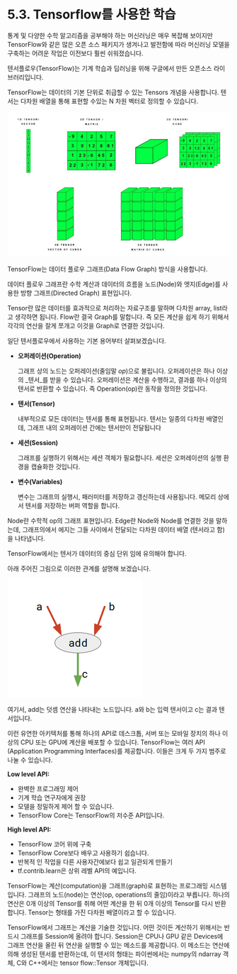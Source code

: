 # 5.3. Tensorflow를 사용한 학습

통계 및 다양한 수학 알고리즘을 공부해야 하는 머신러닝은 매우 복잡해 보이지만 TensorFlow와 같은 많은 오픈 소스 패키지가 생겨나고 발전함에 따라 머신러닝 모델을 구축하는 어려운 작업은 이전보다 훨씬 쉬워졌습니다.

텐서플로우(TensorFlow)는 기계 학습과 딥러닝을 위해 구글에서 만든 오픈소스 라이브러리입니다.

TensorFlow는 데이터의 기본 단위로 취급할 수 있는 Tensors 개념을 사용합니다. 텐서는 다차원 배열을 통해 표현할 수있는 N 차원 벡터로 정의할 수 있습니다.

![](../../.gitbook/assets/54001.jpg)

TensorFlow는 데이터 플로우 그래프(Data Flow Graph) 방식을 사용합니다.

데이터 플로우 그래프란 수학 계산과 데이터의 흐름을 노드(Node)와 엣지(Edge)를 사용한 방향 그래프(Directed Graph) 표현입니다.

Tensor란 많은 데이터를 효과적으로 처리하는 자료구조를 말하며 다차원 array, list라고 생각하면 됩니다. Flow란 결국 Graph를 말합니다. 즉 모든 계산을 쉽게 하기 위해서 각각의 연산을 잘게 쪼개고 이것을 Graph로 연결한 것입니다.

일단 텐서플로우에서 사용하는 기본 용어부터 살펴보겠습니다.

*   **오퍼레이션(Operation)**

    그래프 상의 노드는 오퍼레이션(줄임말 _op_)으로 불립니다. 오퍼레이션은 하나 이상의 \_텐서\_를 받을 수 있습니다. 오퍼레이션은 계산을 수행하고, 결과를 하나 이상의 텐서로 반환할 수 있습니다. 즉 Operation(op)란 동작을 정의한 것입니다.
*   **텐서(Tensor)**

    내부적으로 모든 데이터는 텐서를 통해 표현됩니다. 텐서는 일종의 다차원 배열인데, 그래프 내의 오퍼레이션 간에는 텐서만이 전달됩니다
*   **세션(Session)**

    그래프를 실행하기 위해서는 세션 객체가 필요합니다. 세션은 오퍼레이션의 실행 환경을 캡슐화한 것입니다.
*   **변수(Variables)**

    변수는 그래프의 실행시, 패러미터를 저장하고 갱신하는데 사용됩니다. 메모리 상에서 텐서를 저장하는 버퍼 역할을 합니다.

Node란 수학적 op의 그래프 표현입니다. Edge란 Node와 Node를 연결한 것을 말하는데, 그래프의에서 에지는 그들 사이에서 전달되는 다차원 데이터 배열 (텐서라고 함)을 나타냅니다.

TensorFlow에서는 텐서가 데이터의 중심 단위 임에 유의해야 합니다.

아래 주어진 그림으로 이러한 관계를 설명해 보겠습니다.

![](../../.gitbook/assets/54002.png)

여기서, add는 덧셈 연산을 나타내는 노드입니다. a와 b는 입력 텐서이고 c는 결과 텐서입니다.

이런 유연한 아키텍처를 통해 하나의 API로 데스크톱, 서버 또는 모바일 장치의 하나 이상의 CPU 또는 GPU에 계산을 배포할 수 있습니다. TensorFlow는 여러 API (Application Programming Interfaces)를 제공합니다. 이들은 크게 두 가지 범주로 나눌 수 있습니다.

**Low level API:**

* 완벽한 프로그래밍 제어
* 기계 학습 연구자에게 권장
* 모델을 정밀하게 제어 할 수 있습니다.
* TensorFlow Core는 TensorFlow의 저수준 API입니다.

**High level API:**

* TensorFlow 코어 위에 구축
* TensorFlow Core보다 배우고 사용하기 쉽습니다.
* 반복적 인 작업을 다른 사용자간에보다 쉽고 일관되게 만들기
* tf.contrib.learn은 상위 레벨 API의 예입니다.

TensorFlow는 계산(computation)을 그래프(graph)로 표현하는 프로그래밍 시스템입니다. 그래프의 노드(node)는 연산(op, operations의 줄임)이라고 부릅니다. 하나의 연산은 0개 이상의 Tensor를 취해 어떤 계산을 한 뒤 0개 이상의 Tensor를 다시 반환합니다. Tensor는 형태를 가진 다차원 배열이라고 할 수 있습니다.

TensorFlow에서 그래프는 계산을 기술한 것입니다. 어떤 것이든 계산하기 위해서는 반드시 그래프를 Session에 올려야 합니다. Session은 CPU나 GPU 같은 Devices에 그래프 연산을 올린 뒤 연산을 실행할 수 있는 메소드를 제공합니다. 이 메소드는 연산에 의해 생성된 텐서를 반환하는데, 이 텐서의 형태는 파이썬에서는 numpy의 ndarray 객체, C와 C++에서는 tensor flow::Tensor 개체입니다.
